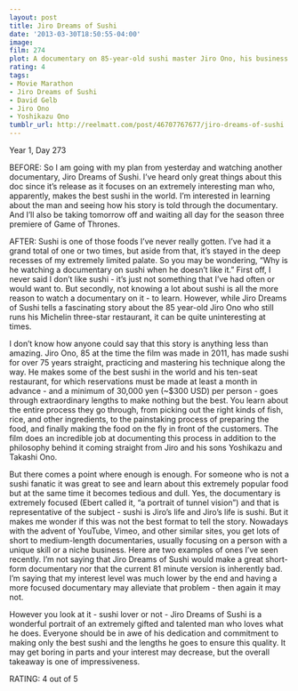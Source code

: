 ```yaml
---
layout: post
title: Jiro Dreams of Sushi
date: '2013-03-30T18:50:55-04:00'
image: 
film: 274
plot: A documentary on 85-year-old sushi master Jiro Ono, his business in the basement of a Tokyo office building, and his relationship with his son and eventual heir, Yoshikazu.
rating: 4
tags:
- Movie Marathon
- Jiro Dreams of Sushi
- David Gelb
- Jiro Ono
- Yoshikazu Ono
tumblr_url: http://reelmatt.com/post/46707767677/jiro-dreams-of-sushi
---
```


Year 1, Day 273

BEFORE: So I am going with my plan from yesterday and watching another documentary, Jiro Dreams of Sushi. I’ve heard only great things about this doc since it’s release as it focuses on an extremely interesting man who, apparently, makes the best sushi in the world. I’m interested in learning about the man and seeing how his story is told through the documentary. And I’ll also be taking tomorrow off and waiting all day for the season three premiere of Game of Thrones.

AFTER: Sushi is one of those foods I’ve never really gotten. I’ve had it a grand total of one or two times, but aside from that, it’s stayed in the deep recesses of my extremely limited palate. So you may be wondering, “Why is he watching a documentary on sushi when he doesn’t like it.” First off, I never said I don’t like sushi - it’s just not something that I’ve had often or would want to. But secondly, not knowing a lot about sushi is all the more reason to watch a documentary on it - to learn. However, while Jiro Dreams of Sushi tells a fascinating story about the 85 year-old Jiro Ono who still runs his Michelin three-star restaurant, it can be quite uninteresting at times.

I don’t know how anyone could say that this story is anything less than amazing. Jiro Ono, 85 at the time the film was made in 2011, has made sushi for over 75 years straight, practicing and mastering his technique along the way. He makes some of the best sushi in the world and his ten-seat restaurant, for which reservations must be made at least a month in advance - and a minimum of 30,000 yen (~$300 USD) per person - goes through extraordinary lengths to make nothing but the best. You learn about the entire process they go through, from picking out the right kinds of fish, rice, and other ingredients, to the painstaking process of preparing the food, and finally making the food on the fly in front of the customers. The film does an incredible job at documenting this process in addition to the philosophy behind it coming straight from Jiro and his sons Yoshikazu and Takashi Ono.

But there comes a point where enough is enough. For someone who is not a sushi fanatic it was great to see and learn about this extremely popular food but at the same time it becomes tedious and dull. Yes, the documentary is extremely focused (Ebert called it, “a portrait of tunnel vision”) and that is representative of the subject - sushi is Jiro’s life and Jiro’s life is sushi. But it makes me wonder if this was not the best format to tell the story. Nowadays with the advent of YouTube, Vimeo, and other similar sites, you get lots of short to medium-length documentaries, usually focusing on a person with a unique skill or a niche business. Here are two examples of ones I’ve seen recently. I’m not saying that Jiro Dreams of Sushi would make a great short-form documentary nor that the current 81 minute version is inherently bad. I’m saying that my interest level was much lower by the end and having a more focused documentary may alleviate that problem - then again it may not.

However you look at it - sushi lover or not - Jiro Dreams of Sushi is a wonderful portrait of an extremely gifted and talented man who loves what he does. Everyone should be in awe of his dedication and commitment to making only the best sushi and the lengths he goes to ensure this quality. It may get boring in parts and your interest may decrease, but the overall takeaway is one of impressiveness.

RATING: 4 out of 5
